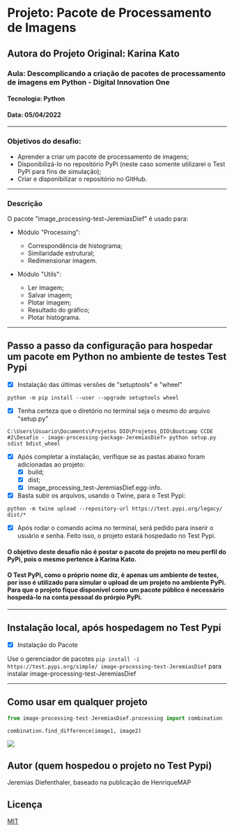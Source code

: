 # Projeto: Pacote de Processamento de Imagens
## Autora do Projeto Original: Karina Kato
### Aula: Descomplicando a criação de pacotes de processamento de imagens em Python - Digital Innovation One
#### Tecnologia: Python
#### Data: 05/04/2022
-----------------------------------------
### Objetivos do desafio:
- Aprender a criar um pacote de processamento de imagens;
- Disponibilizá-lo no repositório PyPi (neste caso somente utilizarei o Test PyPi para fins de simulação);
- Criar e disponibilizar o repositório no GitHub.
-----------------------------------------
### Descrição
O pacote "image_processing-test-JeremiasDief" é usado para:

- Módulo "Processing":
  - Correspondência de histograma;
  - Similaridade estrutural;
  - Redimensionar imagem.

- Módulo "Utils":
  - Ler imagem;
  - Salvar imagem;
  - Plotar imagem;
  - Resultado do gráfico;
  - Plotar histograma.
---------------------------------------------
## Passo a passo da configuração para hospedar um pacote em Python no ambiente de testes Test Pypi

- [x] Instalação das últimas versões de "setuptools" e "wheel"

```
python -m pip install --user --upgrade setuptools wheel
```
- [x] Tenha certeza que o diretório no terminal seja o mesmo do arquivo "setup.py"

```
C:\Users\Usuario\Documents\Projetos DIO\Projetos_DIO\Bootcamp CCDE #2\Desafio - image-processing-package-JeremiasDief> python setup.py sdist bdist_wheel
```

- [x] Após completar a instalação, verifique se as pastas abaixo foram adicionadas ao projeto:
  - [x] build;
  - [x] dist;
  - [x] image_processing_test-JeremiasDief.egg-info.

- [x] Basta subir os arquivos, usando o Twine, para o Test Pypi:

```
python -m twine upload --repository-url https://test.pypi.org/legacy/ dist/*
```

- [x] Após rodar o comando acima no terminal, será pedido para inserir o usuário e senha. Feito isso, o projeto estará hospedado no Test Pypi.

#### O objetivo deste desafio não é postar o pacote do projeto no meu perfil do PyPi, pois o mesmo pertence à Karina Kato.
#### O Test PyPi, como o próprio nome diz, é apenas um ambiente de testes, por isso é utilizado para simular o upload de um projeto no ambiente PyPi. Para que o projeto fique disponível como um pacote público é necessário hospedá-lo na conta pessoal do prórpio PyPi.
----------------------------------------------------
## Instalação local, após hospedagem no Test Pypi

- [x] Instalação do Pacote

Use o gerenciador de pacotes ```pip install -i https://test.pypi.org/simple/ image-processing-test-JeremiasDief``` para instalar image-processing-test-JeremiasDief

-------------------------------------------------
## Como usar em qualquer projeto

```python
from image-processing-test-JeremiasDief.processing import combination

combination.find_difference(image1, image2)
```
<img width="auto" src="https://github.com/HenriqueMAP/image-processing-package/blob/master/image-processing-test.png?raw=true">

## Autor (quem hospedou o projeto no Test Pypi)
Jeremias Diefenthaler, baseado na publicação de HenriqueMAP

## Licença
[MIT](https://choosealicense.com/licenses/mit/)
